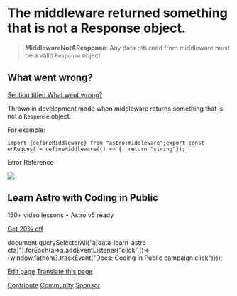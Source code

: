 The middleware returned something that is not a Response object.
================================================================

> **MiddlewareNotAResponse**: Any data returned from middleware must be a valid `Response` object.

What went wrong?
----------------

[Section titled What went wrong?](#what-went-wrong)

Thrown in development mode when middleware returns something that is not a `Response` object.

For example:

    import {defineMiddleware} from "astro:middleware";export const onRequest = defineMiddleware(() => {  return "string"});

Error Reference

![](/_astro/CodingInPublic.DpaYu7Qd_5sx41.webp)

Learn Astro with **Coding in Public**
-------------------------------------

150+ video lessons • Astro v5 ready

[Get 20% off](https://learnastro.dev?code=ASTRO_PROMO)

document.querySelectorAll("a\[data-learn-astro-cta\]").forEach(a=>a.addEventListener("click",()=>{window.fathom?.trackEvent("Docs: Coding in Public campaign click")}));

[Edit page](https://github.com/withastro/astro/blob/main/packages/astro/src/core/errors/errors-data.ts) [Translate this page](https://contribute.docs.astro.build/guides/i18n/)

[Contribute](/en/contribute/) [Community](https://astro.build/chat) [Sponsor](https://opencollective.com/astrodotbuild)